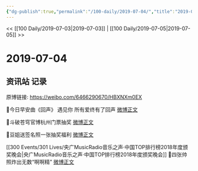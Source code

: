 ```yaml
---
{"dg-publish":true,"permalink":"/100-daily/2019-07-04/","title":"2019-07-04"}
---
```



<< [[100 Daily/2019-07-03\|2019-07-03]] | [[100 Daily/2019-07-05\|2019-07-05]] >>

# 2019-07-04

## 资讯站 记录

原博链接: https://weibo.com/6466290670/HBXNXm0EX

🎵今日早安曲《回声》
遇见你 所有爱终有了回声
[微博正文](https://m.weibo.cn/6466290670/4390244885202221)

🎵斗破苍穹官博杭州门票抽奖
[微博正文](https://m.weibo.cn/6466290670/4390339886291255)

🎵豆姐送签名照一张抽奖福利
[微博正文](https://m.weibo.cn/6466290670/4390410627360351)

[[300 Events/301 Lives/央广MusicRadio音乐之声·中国TOP排行榜2018年度颁奖晚会\|央广MusicRadio音乐之声·中国TOP排行榜2018年度颁奖晚会]]
🎵四张帅照炸出无数“啊啊精”
[微博正文](https://m.weibo.cn/6466290670/4390452088525903)
